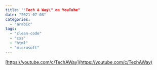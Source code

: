 ```yaml
---
title: ""Tech A Way\" on YouTube"
date: "2021-07-03"
categories: 
  - "arabic"
tags: 
  - "clean-code"
  - "css"
  - "html"
  - "microsoft"
---
```


[https://youtube.com/c/TechAWay](https://youtube.com/c/TechAWay)

